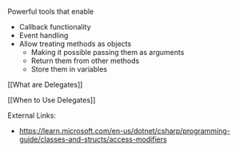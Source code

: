 Powerful tools that enable
- Callback functionality
- Event handling
- Allow treating methods as objects
	- Making it possible passing them as arguments
	- Return them from other methods
	- Store them in variables

[[What are Delegates]]

[[When to Use Delegates]]

External Links:
- https://learn.microsoft.com/en-us/dotnet/csharp/programming-guide/classes-and-structs/access-modifiers



